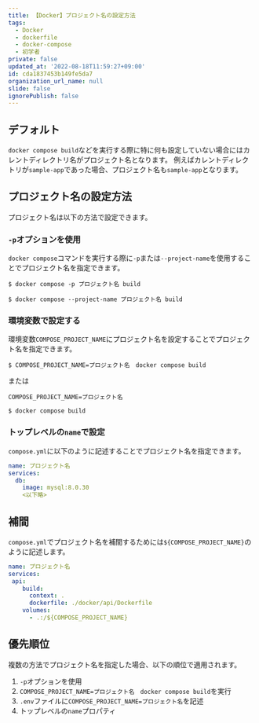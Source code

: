 ```yaml
---
title: 【Docker】プロジェクト名の設定方法
tags:
  - Docker
  - dockerfile
  - docker-compose
  - 初学者
private: false
updated_at: '2022-08-18T11:59:27+09:00'
id: cda1837453b149fe5da7
organization_url_name: null
slide: false
ignorePublish: false
---
```

## デフォルト
`docker compose build`などを実行する際に特に何も設定していない場合にはカレントディレクトリ名がプロジェクト名となります。
例えばカレントディレクトリが`sample-app`であった場合、プロジェクト名も`sample-app`となります。

## プロジェクト名の設定方法
プロジェクト名は以下の方法で設定できます。

### `-p`オプションを使用
`docker compose`コマンドを実行する際に`-p`または`--project-name`を使用することでプロジェクト名を指定できます。
```:ターミナル
$ docker compose -p プロジェクト名 build 

$ docker compose --project-name プロジェクト名 build
```

### 環境変数で設定する
環境変数`COMPOSE_PROJECT_NAME`にプロジェクト名を設定することでプロジェクト名を指定できます。
```:ターミナル
$ COMPOSE_PROJECT_NAME=プロジェクト名　docker compose build 
```
または
```.env
COMPOSE_PROJECT_NAME=プロジェクト名
```
```:ターミナル
$ docker compose build 
```

### トップレベルの`name`で設定
`compose.yml`に以下のように記述することでプロジェクト名を指定できます。
```compose.yml
name: プロジェクト名
services:
  db:
    image: mysql:8.0.30
    <以下略>
```

## 補間
`compose.yml`でプロジェクト名を補間するためには`${COMPOSE_PROJECT_NAME}`のように記述します。
```compose.yml
name: プロジェクト名
services:
 api:
    build:
      context: .
      dockerfile: ./docker/api/Dockerfile
    volumes:
      - .:/${COMPOSE_PROJECT_NAME}
```

## 優先順位
複数の方法でプロジェクト名を指定した場合、以下の順位で適用されます。

1. `-p`オプションを使用
2. `COMPOSE_PROJECT_NAME=プロジェクト名　docker compose build`を実行
3. `.env`ファイルに`COMPOSE_PROJECT_NAME=プロジェクト名`を記述
4. トップレベルの`name`プロパティ
